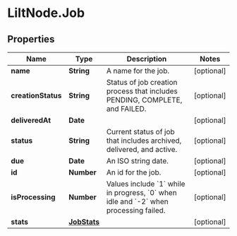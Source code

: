 # LiltNode.Job

## Properties

Name | Type | Description | Notes
------------ | ------------- | ------------- | -------------
**name** | **String** | A name for the job. | [optional] 
**creationStatus** | **String** | Status of job creation process that includes PENDING, COMPLETE, and FAILED. | [optional] 
**deliveredAt** | **Date** |  | [optional] 
**status** | **String** | Current status of job that includes archived, delivered, and active. | [optional] 
**due** | **Date** | An ISO string date. | [optional] 
**id** | **Number** | An id for the job. | [optional] 
**isProcessing** | **Number** | Values include &#x60;1&#x60; while in progress, &#x60;0&#x60; when idle and &#x60;-2&#x60; when processing failed. | [optional] 
**stats** | [**JobStats**](JobStats.md) |  | [optional] 


